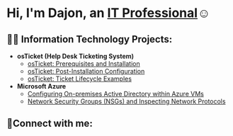 <h1>Hi, I'm Dajon, an <a href="https://linkedin.com/in/Josh">IT Professional</a>☺</h1>

<h2>👨‍💻 Information Technology Projects:</h2>

- <b>osTicket (Help Desk Ticketing System)</b>
  - [osTicket: Prerequisites and Installation](https://github.com/Dajon3123/osticket-prereqs)
  - [osTicket: Post-Installation Configuration](https://github.com/Dajon3123/post-install-config)
  - [osTicket: Ticket Lifecycle Examples](https://github.com/Dajon3123/ticket-lifecycle)
- <b>Microsoft Azure</b>
  - [Configuring On-premises Active Directory within Azure VMs](https://github.com/Dajon3123/configure-ad)
  - [Network Security Groups (NSGs) and Inspecting Network Protocols](https://github.com/Dajon3123/azure-network-protocols)

<h2>🤳Connect with me:</h2>




[twitter]: https://twitter.com/Dajon
[instagram]: https://www.instagram.com/Dajon
[linkedin]: https://linkedin.com/in/Dajon
